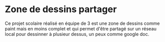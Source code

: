 # Zone de dessins partager

Ce projet scolaire réalisé en équipe de 3 est une zone de dessins comme paint mais en moins complet et qui permet d'être partagé sur un réseau local pour dessinner à plusieur dessus, un peux comme google doc.
